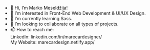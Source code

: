 - 👋 Hi, I’m Marko Meseldžija!
- 👀 I’m interested in Front-End Web Development & UI/UX Design.
- 🌱 I’m currently learning Sass.
- 💞️ I’m looking to collaborate on all types of projects.
- 📫 How to reach me:  
  LinkedIn: linkedin.com/in/marecardesigner/  
  My Website: marecardesign.netlify.app/ 

<!---
markom01/markom01 is a ✨ special ✨ repository because its `README.md` (this file) appears on your GitHub profile.
You can click the Preview link to take a look at your changes.
--->
